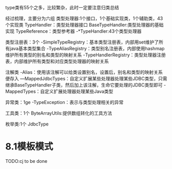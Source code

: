 type类有55个之多，比较繁杂，此时一定要注意归类总结

经过梳理，主要分为六组
类型处理器:1个接口，1个基础实现类，1个辅助类，43个实现类
TypeHandler：类型处理器接口
BaseTypeHandler:类型处理器的基础实现
TypeReference：类型参考器
-*TypeHandler:43个类型处理器

类型注册表：3个
-SimpleTypeRegistry：基本类型注册表，内部用set维护了所有java基本类型集合
-TypeAliasRegistry：类型别名注册表，内部使用hashmap维护所有类型的别名和类型的映射关系
-TypeHandlerRegistry：类型处理器注册表，内部维护所有类型和对应类型处理器的映射关系

注解类
-Alias：使用该注解可以给类设置别名，设置后，别名和类型的映射关系便存入
—MappedJdbcTypes：自定义扩展某些处理器处理某些JDBC类型，只需继承BaseTypeHandler子类，然后加上该注解，生命它要处理的JDBC类型即可
-MappedTypes：自定义扩展处理器处理某些Java类型

异常类：1ge
-TypeException：表示与类型处理相关的异常

工具类：1个
ByteArrayUtils:提供数组转化的工具方法

枚举类:1个
JdbcType

# 8.1模板模式
TODO:cj to be done